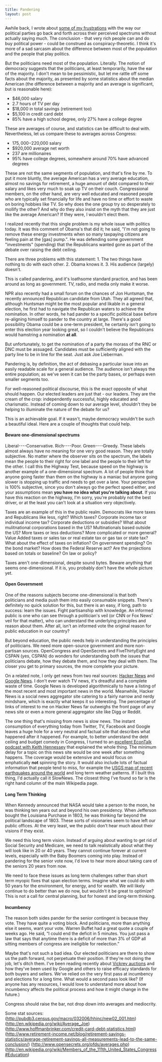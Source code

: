 ```yaml
---
title: Pandering
layout: post
---
```


Awhile back, I wrote about [some of my frustrations](http://www.infiniteabyss.org/2011/04/09/buying_power.html) with the way our political parties go back and forth across their perceived spectrums without actually saying much.  The conclusion - that very rich people can and do buy political power - could be construed as conspiracy-theoretic.  I think it's more of a sad sarcasm about the difference between most of the population and the people that play politics.

But the politicians need most of the population.  Literally.  The notion of democracy suggests that the politicians, at least temporarily, have the ear of the majority.  I don't mean to be pessimistic, but let me rattle off some facts about the majority, as presented by some statistics about the median American (the difference between a majority and an average is significant, but is reasonable here):

-  $46,000 salary
-  2.7 hours of TV per day
-  $18,000 in total savings (retirement too)
-  $5,100 in credit card debt
-  85% have a high school degree, only 27% have a college degree

These are averages of course, and statistics can be difficult to deal with.  Nevertheless, let us compare these to averages across Congress:

-  $175,000-$220,000 salary
-  $920,000 average net worth
-  237 are millionaires
-  95% have college degrees, somewhere around 70% have advanced degrees

These are not the same segments of population, and that's fine by me.  To put it more bluntly, the average American has a very average education, almost no savings for retirement, a huge amount of debt compared to their salary and likes very much to soak up TV on their couch.  Congressional members, on the other hand, are very well educated and reasoned people who are typically set financially for life and have no time or effort to waste on boring hobbies like TV.  So why does the one group try so desperately to mollify the other?  And why do they also insist on the myth that they are just like the average American?  If they were, I wouldn't elect them.

I realized recently that this single problem is my whole issue with politics today.  It was this comment of Obama's that did it; he said, "I'm not going to remove these energy investments when so many taxpaying citizens are feeling pain at the [gas] pump.".  He was defending some government "investments" (spending) that the Republicans wanted gone as part of the debate over raising the debt ceiling. 

There are three problems with this statement:  1. The two things have nothing to do with each other.  2.  Obama knows it.  3.  His audience (largely) doesn't.

This is called pandering, and it's loathsome standard practice, and has been around as long as government.  TV, radio, and media only make it worse.  

NPR also recently had a small forum on the chances of Jon Huntsman, the recently announced Republican candidate from Utah.  They all agreed that, although Huntsman might be the most popular and likable in a general election, he first had to navigate the Republican waters to achieve the nomination.  In other words, he had pander to a specific political base before re-aligning himself to pander to the country at large.  There's a good possibility Obama could be a one-term president, he certainly isn't going to enter this election year looking great, so I couldn't believe the Republicans would hamstring a nomination **at all**.  

But unfortunately, to get the nomination of a party the morass of the RNC or DNC must be assuaged.  Candidates must be sufficiently aligned with the party line to be in line for the seat.  Just ask Joe Lieberman.

Pandering is, by definition, the act of debasing a particular issue into an easily readable scale for a general audience.  The audience isn't always the entire population; as we've seen it can be the party bases, or perhaps even smaller segments too.  

For well-reasoned political discourse, this is the exact opposite of what should happen.  Our elected leaders are just that - our leaders.  They are the cream of the crop: independently successful, highly educated and charismatic.  Instead of coming down to our average level, shouldn't they be helping to illuminate the nature of the debate for us?

This is an achievable goal.  If it wasn't, maybe democracy wouldn't be such a beautiful ideal.  Here are a couple of thoughts that could help.

#### Beware one-dimensional spectrums

Liberal----Conservative.  Rich----Poor.  Green----Greedy.  These labels almost always have no meaning for one very good reason.  They are totally subjective.  No matter where the observer sits on the spectrum, the labels mean the people to their right for one label and the people to their left for the other.  I call this the Highway Test, because speed on the highway is another example of a one-dimensional spectrum.  A lot of people think that anyone going faster than them on the highway is a maniac but anyone going slower is stopping up traffic and needs to get over a lane.  Your perspective is 100% subjective, since you don't always go the perfect speed either, and your assumptions mean **you have no idea what you're talking about**.  If you have this reaction on the highway, I'm sorry, you're probably not the best driver, or at the least you can't look at a situation very objectively.  

Taxes are an example of this in the public realm.  Democrats like more taxes and Republicans like less, right?  Which taxes?  Corporate income tax or individual income tax?  Corporate deductions or subsidies?  What about mulitnational corporations based in the US?  Multinationals based outside the US?  More taxes or less deductions?  More complicated or more general?  Value Added taxes or sales tax or real estate tax or gas tax or state tax?  What about the effect of taxes on inflation?  On government spending?  On the bond market?  How does the Federal Reserve act?  Are the projections based on totals or baseline?  On law or policy?

Taxes aren't one-dimensional, despite sound bytes.  Beware anything that seems one-dimensional.  If it is, you probably don't have the whole picture yet.

#### Open Government

One of the reasons subjects become one-dimensional is that both politicians and media push them into easily consumable snippets.  There's definitely no quick solution for this, but there is an easy, if long, path to success: learn the issues.  Fight partisanship with knowledge.  An informed public is one who can see through a politician's veil (or CNN or Fox News' veil for that matter), who can understand the underlying principles and reason about them.  After all, isn't an informed vote the original reason for public education in our country?

But beyond education, the public needs help in understanding the principles of politicians.  We need more open-source government and more non-partisan sources.  OpenCongress and OpenSecrets and FiveThirtyEight and CSPAN (yes, CSPAN) do wonders for understanding both the issues that politicians debate, how they debate them, and how they deal with them.  The closer you get to primary sources, the more complete your picture.

On a related note, I only get news from two real sources: [Hacker News](http://news.ycombinator.com/) and [Google News](http://news.google.com/).  I don't ever watch TV news, it's dreadful and a complete waste of time.  Google News is developed algorithmically to have a listing of the most recent and most important news in the world.  Meanwhile, Hacker News is a social news aggregator site catering to a fairly narrow and nerdy mindshare, which is exactly what keeps it so interesting.  The percentage of links of interest to me on Hacker News far outweighs the front page of any news site or even a more general aggregator site like Digg or Reddit.

The one thing that's missing from news is slow news.  The instant consumption of everything today from Twitter, TV, Facebook and Google leaves a huge hole for a very neutral and factual site that describes what happened after it happened.  For example, to better understand the debt ceiling and budget comedy in Congress, I turned to an [excellent EconTalk podcast with Keith Hennessey](http://www.econtalk.org/archives/2011/07/hennessey_on_th.html) that explained the whole thing.  The minimum delay for a topic on this news site would be one week after something happens.  The coverage would be extensive and would focus on emphatically **not** spinning the story.  It would also include lots of factual information that people tend to miss, for example the [USGS map of recent earthquakes around the world](http://earthquake.usgs.gov/earthquakes/recenteqsww/) and long term weather patterns.  If I built this thing, I'd actually call it SlowNews.  The closest thing I've found so far is the right hand column of the main Wikipedia page.

#### Long Term Thinking

When Kennedy announced that NASA would take a person to the moon, he was thinking ten years out and beyond his own presidency.  When Jefferson bought the Louisiana Purchase in 1803, he was thinking far beyond the political landscape of 1803.  These sorts of visionaries seem to have left our public offices.  At the very least, we the public don't hear much about their visions if they exist.

We need this long term vision.  Instead of arguing about wanting to get rid of Social Security and Medicare, we need to talk realistically about what they will look like in 20 or 40 years.  They cannot continue forever at current levels, especially with the Baby Boomers coming into play.  Instead of pandering for the senior vote now, I'd love to hear more about taking care of the seniors 20 years from now.

We need to face these issues as long term challenges rather than short term myopic fixes that span election terms.  Imagine what we could do with 50 years for the environment, for energy, and for wealth.  We will likely continue to do better than we do now, but wouldn't it be great to optimize?  This is not a call for central planning, but for honest and long-term thinking.

#### Incumbency

The reason both sides pander for the senior contingent is because they vote.  They have quite a voting block.  And politicians, more than anything else it seems, want your vote.  Warren Buffet had a great quote a couple of weeks ago.  He said, “I could end the deficit in 5 minutes. You just pass a law that says that anytime there is a deficit of more than 3% of GDP all sitting members of congress are ineligible for reelection.”  

Maybe that's not such a bad idea.  Our elected politicians are there to show us the path forward, not perpetuate their position.  If they're not doing the job, let's ditch them.  I've been reading recently about [Vickrey auctions](http://en.wikipedia.org/wiki/Vickrey_auction) and how they've been used by Google and others to raise efficacy standards for both buyers and sellers.  We've relied on the very first pass at incumbency and elections for a long time.  What would a second pass look like?  (If anyone has any resources, I would love to understand more about how incumbency affects the political process and how it might change in the future.)

Congress should raise the bar, not drop down into averages and mediocrity.

Some stat sources:
(http://pubdb3.census.gov/macro/032006/hhinc/new02_001.htm)
(http://en.wikipedia.org/wiki/Average_Joe)
(http://www.hoffmanbrinker.com/credit-card-debt-statistics.html)
(http://www.retirement-income.net/blog/retirement-savings-statistics/average-retirement-savings-all-measurements-lead-to-the-same-conclusion/)
(http://www.opensecrets.org/pfds/averages.php)
(http://en.wikipedia.org/wiki/Members_of_the_111th_United_States_Congress#Education)